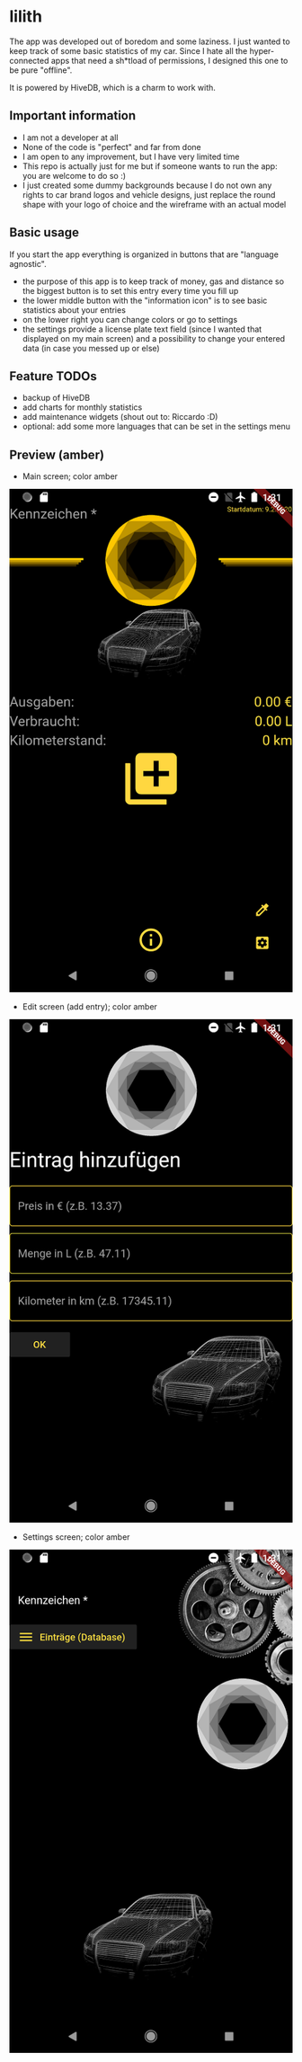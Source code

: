# lilith

The app was developed out of boredom and some laziness. I just wanted to keep track of some basic statistics of my car.
Since I hate all the hyper-connected apps that need a sh*tload of permissions, I designed this one to be pure "offline".

It is powered by HiveDB, which is a charm to work with.

## Important information

 - I am not a developer at all
 - None of the code is "perfect" and far from done
 - I am open to any improvement, but I have very limited time
 - This repo is actually just for me but if someone wants to run the app: you are welcome to do so :)
 - I just created some dummy backgrounds because I do not own any rights to car brand logos and vehicle designs, just replace the round shape with your logo of choice and the wireframe with an actual model

## Basic usage

If you start the app everything is organized in buttons that are "language agnostic".

- the purpose of this app is to keep track of money, gas and distance so the biggest button is to set this entry every time you fill up
- the lower middle button with the "information icon" is to see basic statistics about your entries
- on the lower right you can change colors or go to settings
- the settings provide a license plate text field (since I wanted that displayed on my main screen) and a possibility to change your entered data (in case you messed up or else)

## Feature TODOs

- backup of HiveDB
- add charts for monthly statistics
- add maintenance widgets (shout out to: Riccardo :D)
- optional: add some more languages that can be set in the settings menu

## Preview (amber)

- Main screen; color amber

![Main Screen](screenshots/main-screen.png)

 - Edit screen (add entry); color amber

![Edit Screen](screenshots/edit-screen.png)

- Settings screen; color amber

![Settings Screen](screenshots/settings-screen.png)